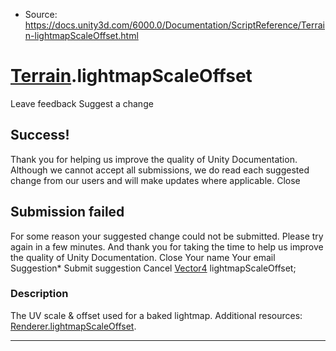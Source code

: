 * Source: https://docs.unity3d.com/6000.0/Documentation/ScriptReference/Terrain-lightmapScaleOffset.html

#  [Terrain](https://docs.unity3d.com/6000.0/Documentation/ScriptReference/Terrain.html).lightmapScaleOffset
Leave feedback
Suggest a change
## Success!
Thank you for helping us improve the quality of Unity Documentation. Although we cannot accept all submissions, we do read each suggested change from our users and will make updates where applicable.
Close
## Submission failed
For some reason your suggested change could not be submitted. Please <a>try again</a> in a few minutes. And thank you for taking the time to help us improve the quality of Unity Documentation.
Close
Your name Your email Suggestion* Submit suggestion
Cancel
[Vector4](https://docs.unity3d.com/6000.0/Documentation/ScriptReference/Vector4.html) lightmapScaleOffset; 
### Description
The UV scale & offset used for a baked lightmap.
Additional resources: [Renderer.lightmapScaleOffset](https://docs.unity3d.com/6000.0/Documentation/ScriptReference/Renderer-lightmapScaleOffset.html).
* * *
